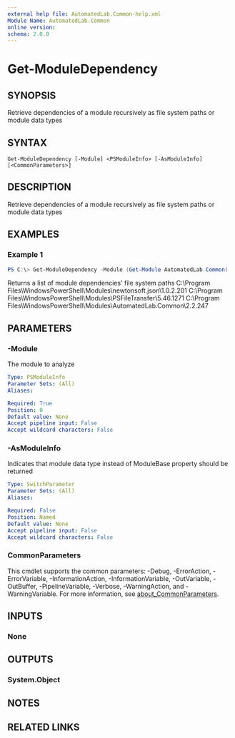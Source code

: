```yaml
---
external help file: AutomatedLab.Common-help.xml
Module Name: AutomatedLab.Common
online version:
schema: 2.0.0
---
```


# Get-ModuleDependency

## SYNOPSIS

Retrieve dependencies of a module recursively as file system paths or module data types

## SYNTAX

```
Get-ModuleDependency [-Module] <PSModuleInfo> [-AsModuleInfo] [<CommonParameters>]
```

## DESCRIPTION

Retrieve dependencies of a module recursively as file system paths or module data types

## EXAMPLES

### Example 1
```powershell
PS C:\> Get-ModuleDependency -Module (Get-Module AutomatedLab.Common)
```

Returns a list of module dependencies' file system paths
C:\Program Files\WindowsPowerShell\Modules\newtonsoft.json\1.0.2.201
C:\Program Files\WindowsPowerShell\Modules\PSFileTransfer\5.46.1271
C:\Program Files\WindowsPowerShell\Modules\AutomatedLab.Common\2.2.247

## PARAMETERS

### -Module
The module to analyze

```yaml
Type: PSModuleInfo
Parameter Sets: (All)
Aliases:

Required: True
Position: 0
Default value: None
Accept pipeline input: False
Accept wildcard characters: False
```

### -AsModuleInfo

Indicates that module data type instead of ModuleBase property should be returned

```yaml
Type: SwitchParameter
Parameter Sets: (All)
Aliases:

Required: False
Position: Named
Default value: None
Accept pipeline input: False
Accept wildcard characters: False
```

### CommonParameters
This cmdlet supports the common parameters: -Debug, -ErrorAction, -ErrorVariable, -InformationAction, -InformationVariable, -OutVariable, -OutBuffer, -PipelineVariable, -Verbose, -WarningAction, and -WarningVariable. For more information, see [about_CommonParameters](http://go.microsoft.com/fwlink/?LinkID=113216).

## INPUTS

### None

## OUTPUTS

### System.Object
## NOTES

## RELATED LINKS
